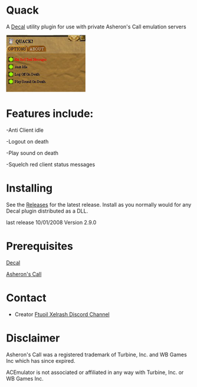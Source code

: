 # Quack
A [Decal](http://www.decaldev.com/) utility plugin for use with private Asheron's Call emulation servers



<picture>
 <source media="(prefers-color-scheme: dark)" srcset="Quack.jpg">
 <source media="(prefers-color-scheme: light)" srcset="Quack.jpg">
 <img alt="YOUR-ALT-TEXT" src="Quack.jpg">
</picture>



# Features include:

-Anti Client idle

-Logout on death

-Play sound on death

-Squelch red client status messages



# Installing

See the [Releases](https://github.com/FtuoilXelrash/Releases) for the latest release. Install as you normally would for any Decal plugin distributed as a DLL.

last release 10/01/2008 Version 2.9.0



# Prerequisites
[Decal](http://www.decaldev.com/) 

[Asheron's Call](http://emulator.ac/)



# Contact
- Creator
[Ftuoil Xelrash Discord Channel](https://discord.gg/G8mfZH2TMp)



# Disclaimer
Asheron's Call was a registered trademark of Turbine, Inc. and WB Games Inc which has since expired.

ACEmulator is not associated or affiliated in any way with Turbine, Inc. or WB Games Inc.
